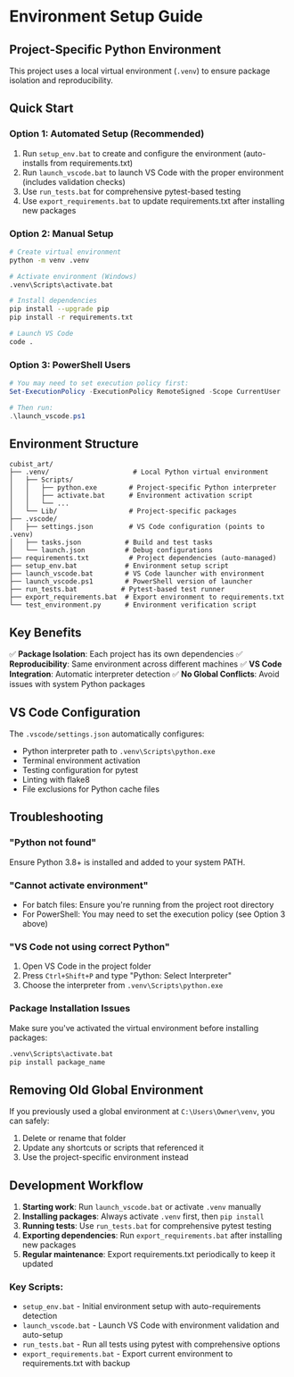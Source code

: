 # Environment Setup Guide

## Project-Specific Python Environment

This project uses a local virtual environment (`.venv`) to ensure package isolation and reproducibility.

## Quick Start

### Option 1: Automated Setup (Recommended)
1. Run `setup_env.bat` to create and configure the environment (auto-installs from requirements.txt)
2. Run `launch_vscode.bat` to launch VS Code with the proper environment (includes validation checks)
3. Use `run_tests.bat` for comprehensive pytest-based testing
4. Use `export_requirements.bat` to update requirements.txt after installing new packages

### Option 2: Manual Setup
```bash
# Create virtual environment
python -m venv .venv

# Activate environment (Windows)
.venv\Scripts\activate.bat

# Install dependencies
pip install --upgrade pip
pip install -r requirements.txt

# Launch VS Code
code .
```

### Option 3: PowerShell Users
```powershell
# You may need to set execution policy first:
Set-ExecutionPolicy -ExecutionPolicy RemoteSigned -Scope CurrentUser

# Then run:
.\launch_vscode.ps1
```

## Environment Structure

```
cubist_art/
├── .venv/                     # Local Python virtual environment
│   ├── Scripts/
│   │   ├── python.exe        # Project-specific Python interpreter
│   │   ├── activate.bat      # Environment activation script
│   │   └── ...
│   └── Lib/                  # Project-specific packages
├── .vscode/
│   ├── settings.json         # VS Code configuration (points to .venv)
│   ├── tasks.json           # Build and test tasks
│   └── launch.json          # Debug configurations
├── requirements.txt          # Project dependencies (auto-managed)
├── setup_env.bat            # Environment setup script
├── launch_vscode.bat        # VS Code launcher with environment
├── launch_vscode.ps1        # PowerShell version of launcher
├── run_tests.bat           # Pytest-based test runner
├── export_requirements.bat  # Export environment to requirements.txt
└── test_environment.py      # Environment verification script
```

## Key Benefits

✅ **Package Isolation**: Each project has its own dependencies
✅ **Reproducibility**: Same environment across different machines
✅ **VS Code Integration**: Automatic interpreter detection
✅ **No Global Conflicts**: Avoid issues with system Python packages

## VS Code Configuration

The `.vscode/settings.json` automatically configures:
- Python interpreter path to `.venv\Scripts\python.exe`
- Terminal environment activation
- Testing configuration for pytest
- Linting with flake8
- File exclusions for Python cache files

## Troubleshooting

### "Python not found"
Ensure Python 3.8+ is installed and added to your system PATH.

### "Cannot activate environment"
- For batch files: Ensure you're running from the project root directory
- For PowerShell: You may need to set the execution policy (see Option 3 above)

### "VS Code not using correct Python"
1. Open VS Code in the project folder
2. Press `Ctrl+Shift+P` and type "Python: Select Interpreter"
3. Choose the interpreter from `.venv\Scripts\python.exe`

### Package Installation Issues
Make sure you've activated the virtual environment before installing packages:
```bash
.venv\Scripts\activate.bat
pip install package_name
```

## Removing Old Global Environment

If you previously used a global environment at `C:\Users\Owner\venv`, you can safely:
1. Delete or rename that folder
2. Update any shortcuts or scripts that referenced it
3. Use the project-specific environment instead

## Development Workflow

1. **Starting work**: Run `launch_vscode.bat` or activate `.venv` manually
2. **Installing packages**: Always activate `.venv` first, then `pip install`
3. **Running tests**: Use `run_tests.bat` for comprehensive pytest testing
4. **Exporting dependencies**: Run `export_requirements.bat` after installing new packages
5. **Regular maintenance**: Export requirements.txt periodically to keep it updated

### Key Scripts:
- `setup_env.bat` - Initial environment setup with auto-requirements detection
- `launch_vscode.bat` - Launch VS Code with environment validation and auto-setup
- `run_tests.bat` - Run all tests using pytest with comprehensive options
- `export_requirements.bat` - Export current environment to requirements.txt with backup
